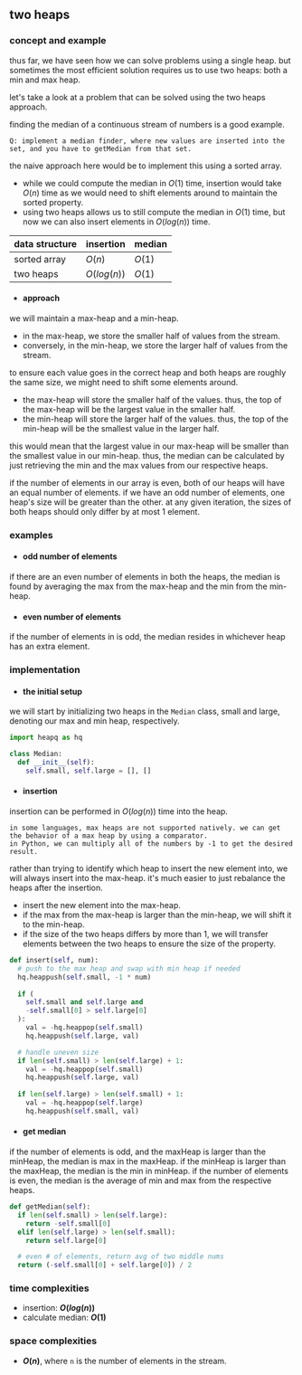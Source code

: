 ## two heaps
### concept and example
thus far, we have seen how we can solve problems using a single heap. but sometimes the most efficient solution
requires us to use two heaps: both a min and max heap.

let's take a look at a problem that can be solved using the two heaps approach.

finding the median of a continuous stream of numbers is a good example.

    Q: implement a median finder, where new values are inserted into the set, and you have to getMedian from that set.

the naive approach here would be to implement this using a sorted array.
- while we could compute the median in $`O(1)`$ time, insertion would take $`O(n)`$ time as we would need to shift 
elements around to maintain the sorted property.
- using two heaps allows us to still compute the median in $`O(1)`$ time, but now we can also insert elements in
  $`O(log(n))`$ time.

| data structure | insertion   | median |
|----------------|-------------|--------|
| sorted array   | $O(n)$      | $O(1)$ |
| two heaps      | $O(log(n))$ | $O(1)$ |

- #### approach
we will maintain a max-heap and a min-heap.

- in the max-heap, we store the smaller half of values from the stream.
- conversely, in the min-heap, we store the larger half of values from the stream.

to ensure each value goes in the correct heap and both heaps are roughly the same size, we might need to shift some
elements around.

- the max-heap will store the smaller half of the values. thus, the top of the max-heap will be the largest value in the
  smaller half.
- the min-heap will store the larger half of the values. thus, the top of the min-heap will be the smallest value in the
  larger half.

this would mean that the largest value in our max-heap will be smaller than the smallest value in our min-heap. thus,
the median can be calculated by just retrieving the min and the max values from our respective heaps.

if the number of elements in our array is even, both of our heaps will have an equal number of elements. if we have an
odd number of elements, one heap's size will be greater than the other. at any given iteration, the sizes of both heaps
should only differ by at most 1 element.

### examples
- #### odd number of elements
if there are an even number of elements in both the heaps, the median is found by averaging the max from the max-heap 
and the min from the min-heap.

- #### even number of elements
if the number of elements in is odd, the median resides in whichever heap has an extra element.

### implementation
- #### the initial setup
we will start by initializing two heaps in the `Median` class, small and large, denoting our max and min heap, 
respectively.

```python
import heapq as hq

class Median:
  def __init__(self):
    self.small, self.large = [], []
```

- #### insertion
insertion can be performed in $`O(log(n))`$ time into the heap.

    in some languages, max heaps are not supported natively. we can get the behavior of a max heap by using a comparator.
    in Python, we can multiply all of the numbers by -1 to get the desired result.

rather than trying to identify which heap to insert the new element into, we will always insert into the max-heap. it's 
much easier to just rebalance the heaps after the insertion.
- insert the new element into the max-heap.
- if the max from the max-heap is larger than the min-heap, we will shift it to the min-heap.
- if the size of the two heaps differs by more than 1, we will transfer elements between the two heaps to ensure the 
size of the property.

```python
def insert(self, num):
  # push to the max heap and swap with min heap if needed
  hq.heappush(self.small, -1 * num)
  
  if (
    self.small and self.large and
    -self.small[0] > self.large[0]
  ):
    val = -hq.heappop(self.small)
    hq.heappush(self.large, val)

  # handle uneven size
  if len(self.small) > len(self.large) + 1:
    val = -hq.heappop(self.small)
    hq.heappush(self.large, val)
    
  if len(self.large) > len(self.small) + 1:
    val = -hq.heappop(self.large)
    hq.heappush(self.small, val)
```

- #### get median
if the number of elements is odd, and the maxHeap is larger than the minHeap, the median is max in the maxHeap. if the 
minHeap is larger than the maxHeap, the median is the min in minHeap. if the number of elements is even, the median is 
the average of min and max from the respective heaps.

```python
def getMedian(self):
  if len(self.small) > len(self.large):
    return -self.small[0]
  elif len(self.large) > len(self.small):
    return self.large[0]

  # even # of elements, return avg of two middle nums
  return (-self.small[0] + self.large[0]) / 2
```

### time complexities
- insertion: **$O(log(n))$**
- calculate median: **$O(1)$**

### space complexities
- **$O(n)$**, where `n` is the number of elements in the stream.